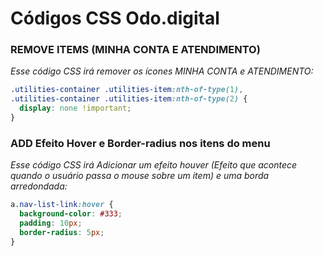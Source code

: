 # Códigos CSS Odo.digital

### REMOVE ITEMS (MINHA CONTA E ATENDIMENTO)

_Esse código CSS irá remover os ícones MINHA CONTA e ATENDIMENTO:_

```css
.utilities-container .utilities-item:nth-of-type(1),
.utilities-container .utilities-item:nth-of-type(2) {
  display: none !important;
}
```

### ADD Efeito Hover e Border-radius nos itens do menu

_Esse código CSS irá Adicionar um efeito houver (Efeito que acontece quando o usuário passa o mouse sobre um item) e uma borda arredondada:_

```css
a.nav-list-link:hover {
  background-color: #333;
  padding: 10px;
  border-radius: 5px;
}
```
